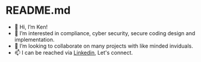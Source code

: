 # README.md
- 👋 Hi, I’m Ken!
- 👀 I’m interested in compliance, cyber security, secure coding design and implementation. 
- 💞️ I’m looking to collaborate on many projects with like minded inviduals. 
- 📫 I can be reached via <a href="https://https://www.linkedin.com/in/ken-a-244a3140">Linkedin</a>, Let's connect.  
